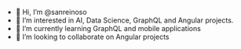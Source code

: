 - 👋 Hi, I’m @sanreinoso
- 👀 I’m interested in AI, Data Science, GraphQL and Angular projects.
- 🌱 I’m currently learning GraphQL and mobile applications
- 💞️ I’m looking to collaborate on Angular projects


<!---
sanreinoso/sanreinoso is a ✨ special ✨ repository because its `README.md` (this file) appears on your GitHub profile.
You can click the Preview link to take a look at your changes.
--->
